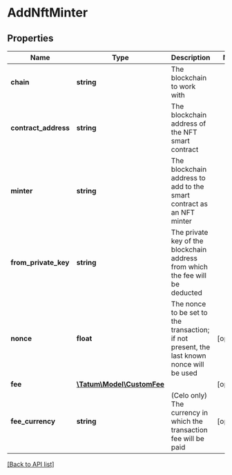 # AddNftMinter

## Properties

Name | Type | Description | Notes
------------ | ------------- | ------------- | -------------
**chain** | **string** | The blockchain to work with |
**contract_address** | **string** | The blockchain address of the NFT smart contract |
**minter** | **string** | The blockchain address to add to the smart contract as an NFT minter |
**from_private_key** | **string** | The private key of the blockchain address from which the fee will be deducted |
**nonce** | **float** | The nonce to be set to the transaction; if not present, the last known nonce will be used | [optional]
**fee** | [**\Tatum\Model\CustomFee**](CustomFee.md) |  | [optional]
**fee_currency** | **string** | (Celo only) The currency in which the transaction fee will be paid | [optional]

[[Back to API list]](../../README.md#api-endpoints)
